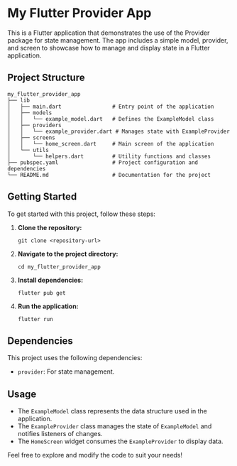 # My Flutter Provider App

This is a Flutter application that demonstrates the use of the Provider package for state management. The app includes a simple model, provider, and screen to showcase how to manage and display state in a Flutter application.

## Project Structure

```
my_flutter_provider_app
├── lib
│   ├── main.dart                # Entry point of the application
│   ├── models
│   │   └── example_model.dart   # Defines the ExampleModel class
│   ├── providers
│   │   └── example_provider.dart # Manages state with ExampleProvider
│   ├── screens
│   │   └── home_screen.dart     # Main screen of the application
│   └── utils
│       └── helpers.dart         # Utility functions and classes
├── pubspec.yaml                 # Project configuration and dependencies
└── README.md                    # Documentation for the project
```

## Getting Started

To get started with this project, follow these steps:

1. **Clone the repository:**
   ```
   git clone <repository-url>
   ```

2. **Navigate to the project directory:**
   ```
   cd my_flutter_provider_app
   ```

3. **Install dependencies:**
   ```
   flutter pub get
   ```

4. **Run the application:**
   ```
   flutter run
   ```

## Dependencies

This project uses the following dependencies:

- `provider`: For state management.

## Usage

- The `ExampleModel` class represents the data structure used in the application.
- The `ExampleProvider` class manages the state of `ExampleModel` and notifies listeners of changes.
- The `HomeScreen` widget consumes the `ExampleProvider` to display data.

Feel free to explore and modify the code to suit your needs!